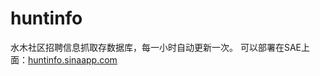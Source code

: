 huntinfo
========

水木社区招聘信息抓取存数据库，每一小时自动更新一次。
可以部署在SAE上面：<a href="huntinfo.sinaapp.com">huntinfo.sinaapp.com</a>
